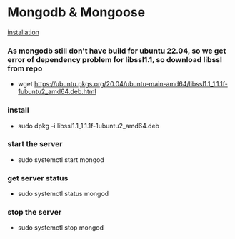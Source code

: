 # Mongodb & Mongoose  
[installation](https://www.mongodb.com/docs/manual/tutorial/install-mongodb-on-ubuntu/)  
### As mongodb still don't have build for ubuntu 22.04, so we get error of dependency problem for libssl1.1, so download libssl from repo  
- wget https://ubuntu.pkgs.org/20.04/ubuntu-main-amd64/libssl1.1_1.1.1f-1ubuntu2_amd64.deb.html  
### install  
- sudo dpkg -i libssl1.1_1.1.1f-1ubuntu2_amd64.deb  
### start the server  
- sudo systemctl start mongod  
### get server status  
- sudo systemctl status mongod  
### stop the server    
- sudo systemctl stop mongod

